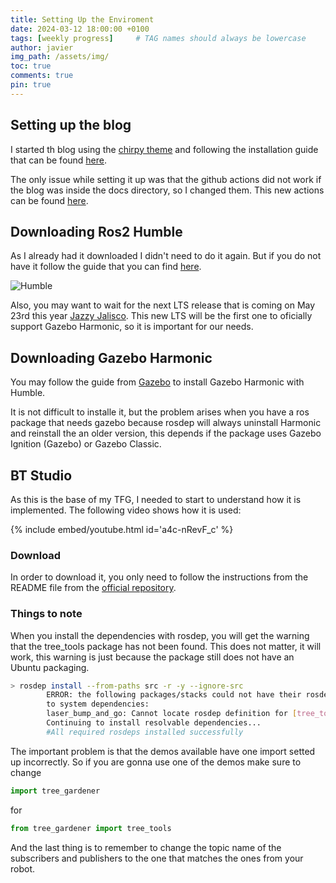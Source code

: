```yaml
---
title: Setting Up the Enviroment
date: 2024-03-12 18:00:00 +0100
tags: [weekly progress]     # TAG names should always be lowercase
author: javier
img_path: /assets/img/
toc: true
comments: true
pin: true
---
```


## Setting up the blog

I started th blog using the [chirpy theme](https://github.com/cotes2020/jekyll-theme-chirpy) and following the installation guide that can be found [here](https://chirpy.cotes.page/posts/getting-started/).

The only issue while setting it up was that the github actions did not work if the blog was inside the docs directory, so I changed them. This new actions can be found [here](https://github.com/RoboticsLabURJC/2024-tfg-javier-izquierdo/blob/main/.github/workflows/pages-deploy.yml).

## Downloading Ros2 Humble

As I already had it downloaded I didn't need to do it again. But if you do not have it follow the guide that you can find [here](https://docs.ros.org/en/humble/Installation.html).

![Humble](humble_logo.png)

Also, you may want to wait for the next LTS release that is coming on May 23rd this year [Jazzy Jalisco](https://docs.ros.org/en/humble/Releases/Release-Jazzy-Jalisco.html). This new LTS will be the first one to oficially support Gazebo Harmonic, so it is important for our needs.

## Downloading Gazebo Harmonic

You may follow the guide from [Gazebo](https://gazebosim.org/docs/latest/ros_installation) to install Gazebo Harmonic with Humble.

It is not difficult to installe it, but the problem arises when you have a ros package that needs gazebo because rosdep will always uninstall Harmonic and reinstall the an older version, this depends if the package uses Gazebo Ignition (Gazebo) or Gazebo Classic.

## BT Studio

As this is the base of my TFG, I needed to start to understand how it is implemented. The following video shows how it is used:

{% include embed/youtube.html id='a4c-nRevF_c' %}


### Download

In order to download it, you only need to follow the instructions from the README file from the [official repository](https://github.com/JdeRobot/bt-studio).

### Things to note

When you install the dependencies with rosdep, you will get the warning that the tree_tools package has not been found. This does not matter, it will work, this warning is just because the package still does not have an Ubuntu packaging.

```bash
> rosdep install --from-paths src -r -y --ignore-src
        ERROR: the following packages/stacks could not have their rosdep keys resolved
        to system dependencies:
        laser_bump_and_go: Cannot locate rosdep definition for [tree_tools]
        Continuing to install resolvable dependencies...
        #All required rosdeps installed successfully
```

The important problem is that the demos available have one import setted up incorrectly. So if you are gonna use one of the demos make sure to change

```python
import tree_gardener 
```

for

```python
from tree_gardener import tree_tools
```

And the last thing is to remember to change the topic name of the subscribers and publishers to the one that matches the ones from your robot.

